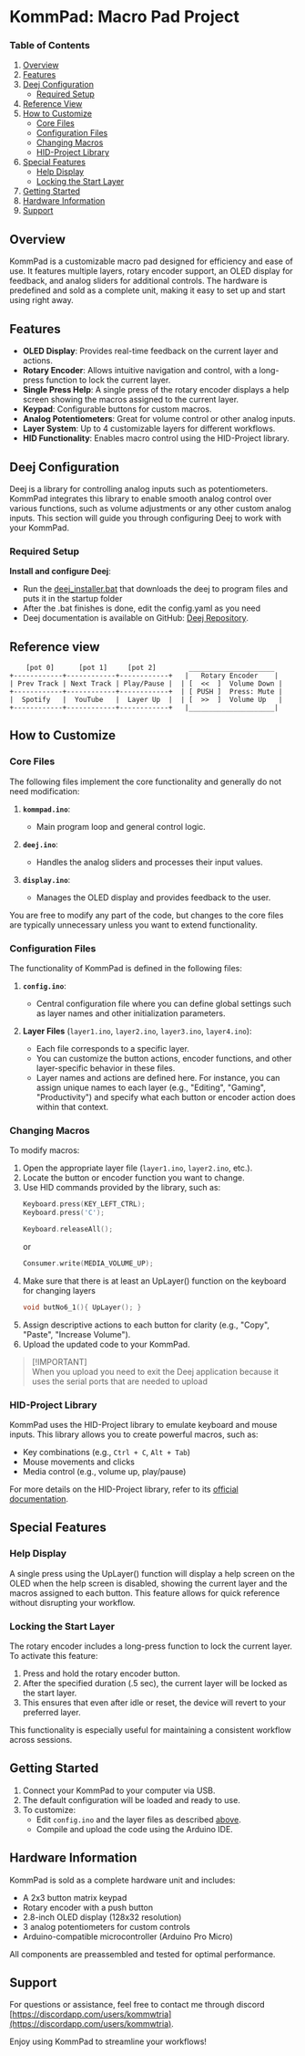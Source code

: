 # KommPad: Macro Pad Project

### Table of Contents

1. [Overview](#overview)
2. [Features](#features)
3. [Deej Configuration](#deej-configuration)
   - [Required Setup](#required-setup)
4. [Reference View](#reference-view)
5. [How to Customize](#how-to-customize)
   - [Core Files](#core-files)
   - [Configuration Files](#configuration-files)
   - [Changing Macros](#changing-macros)
   - [HID-Project Library](#hid-project-library)
6. [Special Features](#special-features)
   - [Help Display](#help-display)
   - [Locking the Start Layer](#locking-the-start-layer)
7. [Getting Started](#getting-started)
8. [Hardware Information](#hardware-information)
9. [Support](#support)

## Overview

KommPad is a customizable macro pad designed for efficiency and ease of use. It features multiple layers, rotary encoder support, an OLED display for feedback, and analog sliders for additional controls. The hardware is predefined and sold as a complete unit, making it easy to set up and start using right away.

## Features

- **OLED Display**: Provides real-time feedback on the current layer and actions.
- **Rotary Encoder**: Allows intuitive navigation and control, with a long-press function to lock the current layer.
- **Single Press Help**: A single press of the rotary encoder displays a help screen showing the macros assigned to the current layer.
- **Keypad**: Configurable buttons for custom macros.
- **Analog Potentiometers**: Great for volume control or other analog inputs.
- **Layer System**: Up to 4 customizable layers for different workflows.
- **HID Functionality**: Enables macro control using the HID-Project library.

## Deej Configuration

Deej is a library for controlling analog inputs such as potentiometers. KommPad integrates this library to enable smooth analog control over various functions, such as volume adjustments or any other custom analog inputs. This section will guide you through configuring Deej to work with your KommPad.

### Required Setup

**Install and configure Deej**:

- Run the [deej\_installer.bat](https://github.com/anpapag1/KommPad/blob/main/deej_installer.bat) that downloads the deej to program files and puts it in the startup folder
- After the .bat finishes is done, edit the config.yaml as you need
- Deej documentation is available on GitHub: [Deej Repository](https://github.com/omriharel/deej).

## Reference view

```
    [pot 0]      [pot 1]     [pot 2]        _____________________
+------------+------------+------------+   |   Rotary Encoder    |
| Prev Track | Next Track | Play/Pause |  | [  <<  ]  Volume Down |
+------------+------------+------------+  | [ PUSH ]  Press: Mute |
|  Spotify   |  YouTube   |  Layer Up  |  | [  >>  ]  Volume Up   |
+------------+------------+------------+   |_____________________|
```

## How to Customize

### Core Files

The following files implement the core functionality and generally do not need modification:

1. **`kommpad.ino`**:

   - Main program loop and general control logic.

2. **`deej.ino`**:

   - Handles the analog sliders and processes their input values.

3. **`display.ino`**:

   - Manages the OLED display and provides feedback to the user.

You are free to modify any part of the code, but changes to the core files are typically unnecessary unless you want to extend functionality.

### Configuration Files

The functionality of KommPad is defined in the following files:

1. **`config.ino`**:

   - Central configuration file where you can define global settings such as layer names and other initialization parameters.

2. **Layer Files** (`layer1.ino`, `layer2.ino`, `layer3.ino`, `layer4.ino`):

   - Each file corresponds to a specific layer.
   - You can customize the button actions, encoder functions, and other layer-specific behavior in these files.
   - Layer names and actions are defined here. For instance, you can assign unique names to each layer (e.g., "Editing", "Gaming", "Productivity") and specify what each button or encoder action does within that context.

### Changing Macros

To modify macros:

1. Open the appropriate layer file (`layer1.ino`, `layer2.ino`, etc.).
2. Locate the button or encoder function you want to change.
3. Use HID commands provided by the library, such as:
   ```cpp
   Keyboard.press(KEY_LEFT_CTRL);
   Keyboard.press('C');

   Keyboard.releaseAll();
   ```
   or
   ```cpp
   Consumer.write(MEDIA_VOLUME_UP);
   ```
4. Make sure that there is at least an UpLayer() function on the keyboard for changing layers
   ```cpp
   void butNo6_1(){ UpLayer(); }
   ```
5. Assign descriptive actions to each button for clarity (e.g., "Copy", "Paste", "Increase Volume").
6. Upload the updated code to your KommPad.

> [!IMPORTANT]\
> When you upload you need to exit the Deej application because it uses the serial ports that are needed to upload

### HID-Project Library

KommPad uses the HID-Project library to emulate keyboard and mouse inputs. This library allows you to create powerful macros, such as:

- Key combinations (e.g., `Ctrl + C`, `Alt + Tab`)
- Mouse movements and clicks
- Media control (e.g., volume up, play/pause)

For more details on the HID-Project library, refer to its [official documentation](https://github.com/NicoHood/HID).

## Special Features

### Help Display

A single press using the UpLayer() function will display a help screen on the OLED when the help screen is disabled, showing the current layer and the macros assigned to each button. This feature allows for quick reference without disrupting your workflow.

### Locking the Start Layer

The rotary encoder includes a long-press function to lock the current layer. To activate this feature:

1. Press and hold the rotary encoder button.
2. After the specified duration (.5 sec), the current layer will be locked as the start layer.
3. This ensures that even after idle or reset, the device will revert to your preferred layer.

This functionality is especially useful for maintaining a consistent workflow across sessions.

## Getting Started

1. Connect your KommPad to your computer via USB.
2. The default configuration will be loaded and ready to use.
3. To customize:
   - Edit `config.ino` and the layer files as described [above](#changing-macros).
   - Compile and upload the code using the Arduino IDE.

## Hardware Information

KommPad is sold as a complete hardware unit and includes:

- A 2x3 button matrix keypad
- Rotary encoder with a push button
- 2.8-inch OLED display (128x32 resolution)
- 3 analog potentiometers for custom controls
- Arduino-compatible microcontroller (Arduino Pro Micro)

All components are preassembled and tested for optimal performance.

## Support

For questions or assistance, feel free to contact me through discord [https://discordapp.com/users/kommwtria](https://discordapp.com/users/kommwtria).

Enjoy using KommPad to streamline your workflows!

